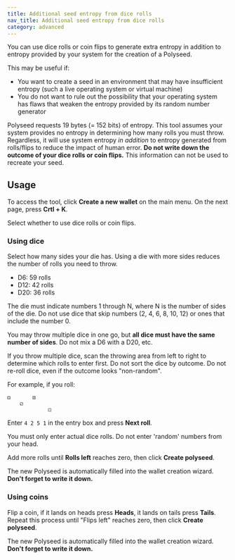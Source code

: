 ```yaml
---
title: Additional seed entropy from dice rolls
nav_title: Additional seed entropy from dice rolls
category: advanced
---
```


You can use dice rolls or coin flips to generate extra entropy in addition to entropy provided by your system for the creation of a Polyseed.

This may be useful if:

- You want to create a seed in an environment that may have insufficient entropy (such a live operating system or virtual machine)
- You do not want to rule out the possibility that your operating system has flaws that weaken the entropy provided by its random number generator

Polyseed requests 19 bytes (= 152 bits) of entropy. This tool assumes your system provides no entropy in determining how many rolls you must throw. Regardless, it will use system entropy _in addition_ to entropy generated from rolls/flips to reduce the impact of human error. **Do not write down the outcome of your dice rolls or coin flips.** This information can not be used to recreate your seed.

## Usage

To access the tool, click **Create a new wallet** on the main menu. On the next page, press **Crtl + K**.

Select whether to use dice rolls or coin flips. 

### Using dice

Select how many sides your die has. Using a die with more sides reduces the number of rolls you need to throw.

- D6: 59 rolls
- D12: 42 rolls
- D20: 36 rolls

The die must indicate numbers 1 through N, where N is the number of sides of the die. Do not use dice that skip numbers (2, 4, 6, 8, 10, 12) or ones that include the number 0.

You may throw multiple dice in one go, but **all dice must have the same number of sides**. Do not mix a D6 with a D20, etc.

If you throw multiple dice, scan the throwing area from left to right to determine which rolls to enter first. Do not sort the dice by outcome. Do not re-roll dice, even if the outcome looks "non-random".

For example, if you roll:

    ⚃       ⚄
        ⚁
                 ⚀

Enter `4 2 5 1` in the entry box and press **Next roll**. 

You must only enter actual dice rolls. Do not enter 'random' numbers from your head.

Add more rolls until **Rolls left** reaches zero, then click **Create polyseed**.

The new Polyseed is automatically filled into the wallet creation wizard. **Don't forget to write it down.**

### Using coins

Flip a coin, if it lands on heads press **Heads**, it lands on tails press **Tails**. Repeat this process until "Flips left" reaches zero, then click **Create polyseed**.

The new Polyseed is automatically filled into the wallet creation wizard. **Don't forget to write it down.**
